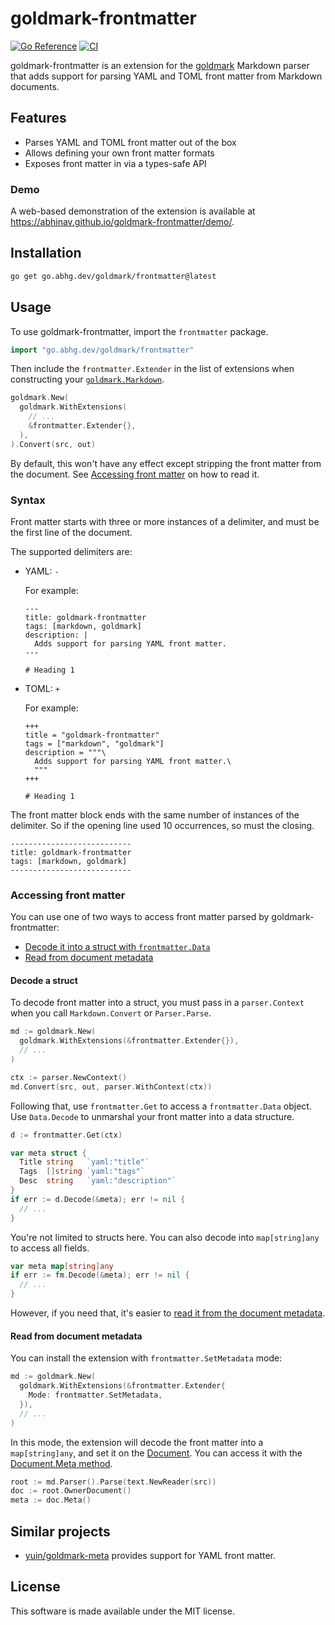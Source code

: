 # goldmark-frontmatter

[![Go Reference](https://pkg.go.dev/badge/go.abhg.dev/goldmark/frontmatter.svg)](https://pkg.go.dev/go.abhg.dev/goldmark/frontmatter)
[![CI](https://github.com/abhinav/goldmark-frontmatter/actions/workflows/ci.yml/badge.svg)](https://github.com/abhinav/goldmark-frontmatter/actions/workflows/ci.yml)

goldmark-frontmatter is an extension for the [goldmark] Markdown parser
that adds support for parsing YAML and TOML front matter from Markdown documents.

  [goldmark]: http://github.com/yuin/goldmark

## Features

- Parses YAML and TOML front matter out of the box
- Allows defining your own front matter formats
- Exposes front matter in via a types-safe API

### Demo

A web-based demonstration of the extension is available at
<https://abhinav.github.io/goldmark-frontmatter/demo/>.

## Installation

```bash
go get go.abhg.dev/goldmark/frontmatter@latest
```

## Usage

To use goldmark-frontmatter, import the `frontmatter` package.

```go
import "go.abhg.dev/goldmark/frontmatter"
```

Then include the `frontmatter.Extender` in the list of extensions
when constructing your [`goldmark.Markdown`].

  [`goldmark.Markdown`]: https://pkg.go.dev/github.com/yuin/goldmark#Markdown

```go
goldmark.New(
  goldmark.WithExtensions(
    // ...
    &frontmatter.Extender{},
  ),
).Convert(src, out)
```

By default, this won't have any effect except stripping the front matter
from the document.
See [Accessing front matter](#accessing-front-matter) on how to read it.

### Syntax

Front matter starts with three or more instances of a delimiter,
and must be the first line of the document.

The supported delimiters are:

- YAML: `-`

    For example:

    ```
    ---
    title: goldmark-frontmatter
    tags: [markdown, goldmark]
    description: |
      Adds support for parsing YAML front matter.
    ---

    # Heading 1
    ```

- TOML: `+`

    For example:

    ```
    +++
    title = "goldmark-frontmatter"
    tags = ["markdown", "goldmark"]
    description = """\
      Adds support for parsing YAML front matter.\
      """
    +++

    # Heading 1
    ```

The front matter block ends with the same number of instances of the delimiter.
So if the opening line used 10 occurrences, so must the closing.

    ---------------------------
    title: goldmark-frontmatter
    tags: [markdown, goldmark]
    ---------------------------

### Accessing front matter

You can use one of two ways to access front matter
parsed by goldmark-frontmatter:

* [Decode it into a struct with `frontmatter.Data`](#decode-a-struct)
* [Read from document metadata](#read-from-document-metadata)

#### Decode a struct

To decode front matter into a struct,
you must pass in a `parser.Context`
when you call `Markdown.Convert` or `Parser.Parse`.

```go
md := goldmark.New(
  goldmark.WithExtensions(&frontmatter.Extender{}),
  // ...
)

ctx := parser.NewContext()
md.Convert(src, out, parser.WithContext(ctx))
```

Following that, use `frontmatter.Get` to access a `frontmatter.Data` object.
Use `Data.Decode` to unmarshal your front matter into a data structure.

```go
d := frontmatter.Get(ctx)

var meta struct {
  Title string   `yaml:"title"`
  Tags  []string `yaml:"tags"`
  Desc  string   `yaml:"description"`
}
if err := d.Decode(&meta); err != nil {
  // ...
}
```

You're not limited to structs here.
You can also decode into `map[string]any` to access all fields.


```go
var meta map[string]any
if err := fm.Decode(&meta); err != nil {
  // ...
}
```

However, if you need that, it's easier to
[read it from the document metadata](#read-from-document-metadata).


#### Read from document metadata

You can install the extension with `frontmatter.SetMetadata` mode:

```go
md := goldmark.New(
  goldmark.WithExtensions(&frontmatter.Extender{
    Mode: frontmatter.SetMetadata,
  }),
  // ...
)
```

In this mode, the extension will decode the front matter
into a `map[string]any`,
and set it on the [Document](https://pkg.go.dev/github.com/yuin/goldmark/ast#Document).
You can access it with the [Document.Meta method](https://pkg.go.dev/github.com/yuin/goldmark/ast#Document.Meta).

```go
root := md.Parser().Parse(text.NewReader(src))
doc := root.OwnerDocument()
meta := doc.Meta()
```

## Similar projects

- [yuin/goldmark-meta](https://github.com/yuin/goldmark-meta)
  provides support for YAML front matter.

## License

This software is made available under the MIT license.
